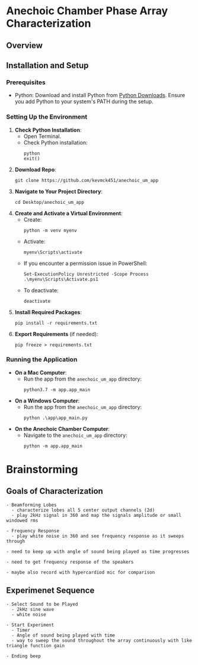# Anechoic Chamber Phase Array Characterization


## Overview




## Installation and Setup

### Prerequisites
- Python: Download and install Python from [Python Downloads](https://www.python.org/downloads/). Ensure you add Python to your system's PATH during the setup.

### Setting Up the Environment
1. **Check Python Installation**:
   - Open Terminal.
   - Check Python installation:
     ```
     python
     exit()
     ```
3. **Download Repo**:
   ```
   git clone https://github.com/kevmck451/anechoic_um_app
   ```
4. **Navigate to Your Project Directory**:
   ```
   cd Desktop/anechoic_um_app
   ```
5. **Create and Activate a Virtual Environment**:
   - Create:
     ```
     python -m venv myenv
     ```
   - Activate:
     ```
     myenv\Scripts\activate
     ```
   - If you encounter a permission issue in PowerShell:
     ```
     Set-ExecutionPolicy Unrestricted -Scope Process
     .\myenv\Scripts\Activate.ps1
     ```
   - To deactivate:
     ```
     deactivate
     ```
6. **Install Required Packages**:
   ```
   pip install -r requirements.txt
   ```
7. **Export Requirements** (if needed):
   ```
   pip freeze > requirements.txt
   ```

### Running the Application
- **On a Mac Computer**:
  - Run the app from the `anechoic_um_app` directory:
    ```
    python3.7 -m app.app_main
    ```
- **On a Windows Computer**:
  - Run the app from the `anechoic_um_app` directory:
    ```
    python .\app\app_main.py
    ```
- **On the Anechoic Chamber Computer**:
  - Navigate to the `anechoic_um_app` directory:
    ```
    python -m app.app_main
    ```






















# Brainstorming


## Goals of Characterization
    - Beamforming Lobes
      - characterize lobes all 5 center output channels (2d)
      - play 2kHz signal in 360 and map the signals amplitude or small windowed rms

    - Frequency Response
      - play white noise in 360 and see frequency response as it sweeps through

    - need to keep up with angle of sound being played as time progresses 

    - need to get frequency response of the speakers 

    - maybe also record with hypercardiod mic for comparison


## Experimenet Sequence
    - Select Sound to be Played
      - 2kHz sine wave
      - white noise

    - Start Experiment
      - Timer
      - Angle of sound being played with time
      - way to sweep the sound throughout the array continuously with like triangle function gain

    - Ending beep














